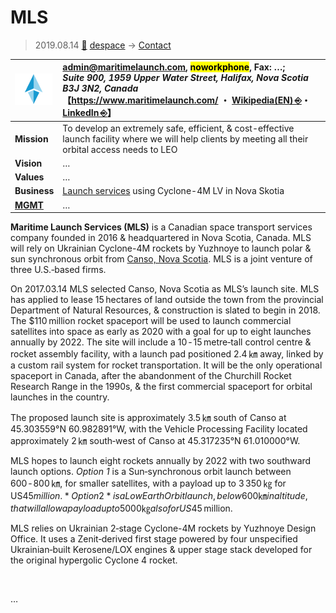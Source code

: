 # MLS
> 2019.08.14 [🚀](../../index/index.md) [despace](../index.md) → [Contact](../contact.md)

|[![](../f/con/m/mls_logo1_thumb.png)](../f/con/m/mls_logo1.png)|<admin@maritimelaunch.com>, <mark>noworkphone</mark>, Fax: …;<br> *Suite 900, 1959 Upper Water Street, Halifax, Nova Scotia  B3J 3N2, Canada*<br> 【<https://www.maritimelaunch.com/> ・ [Wikipedia(EN) ⎆](https://en.wikipedia.org/wiki/Maritime_Launch_Services)・ [LinkedIn ⎆](https://www.linkedin.com/company/maritimelaunch/)】|
|:--|:--|
|**Mission**|To develop an extremely safe, efficient, & cost-effective launch facility where we will help clients by meeting all their orbital access needs to LEO|
|**Vision**|…|
|**Values**|…|
|**Business**|[Launch services](../lv.md) using Cyclone-4M LV in Nova Skotia|
|**[MGMT](../mgmt.md)**|…|

**Maritime Launch Services (MLS)** is a Canadian space transport services company founded in 2016 & headquartered in Nova Scotia, Canada. MLS will rely on Ukrainian Cyclone-4M rockets by Yuzhnoye to launch polar & sun synchronous orbit from [Canso, Nova Scotia](../spaceport.md). MLS is a joint venture of three U.S.‑based firms.

On 2017.03.14 MLS selected Canso, Nova Scotia as MLS’s launch site. MLS has applied to lease 15 hectares of land outside the town from the provincial Department of Natural Resources, & construction is slated to begin in 2018. The $110 million rocket spaceport will be used to launch commercial satellites into space as early as 2020 with a goal for up to eight launches annually by 2022. The site will include a 10 ‑ 15 metre‑tall control centre & rocket assembly facility, with a launch pad positioned 2.4 ㎞ away, linked by a custom rail system for rocket transportation. It will be the only operational spaceport in Canada, after the abandonment of the Churchill Rocket Research Range in the 1990s, & the first commercial spaceport for orbital launches in the country.

The proposed launch site is approximately 3.5 ㎞ south of Canso at 45.303559°N 60.982891°W, with the Vehicle Processing Facility located approximately 2 ㎞ south‑west of Canso at 45.317235°N 61.010000°W.

MLS hopes to launch eight rockets annually by 2022 with two southward launch options. *Option 1* is a Sun‑synchronous orbit launch between 600 ‑ 800 ㎞, for smaller satellites, with a payload up to 3 350 ㎏ for US$45 million. *Option 2* is a Low Earth Orbit launch, below 600 ㎞ in altitude, that will allow a payload up to 5 000 ㎏ also for US$45 million.

MLS relies on Ukrainian 2‑stage Cyclone-4M rockets by Yuzhnoye Design Office. It uses a Zenit‑derived first stage powered by four unspecified Ukrainian‑built Kerosene/LOX engines & upper stage stack developed for the original hypergolic Cyclone 4 rocket.

<p style="page-break-after:always"> </p>

…

